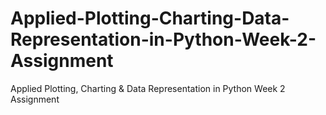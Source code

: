 # Applied-Plotting-Charting-Data-Representation-in-Python-Week-2-Assignment
Applied Plotting, Charting &amp; Data Representation in Python  Week 2 Assignment
